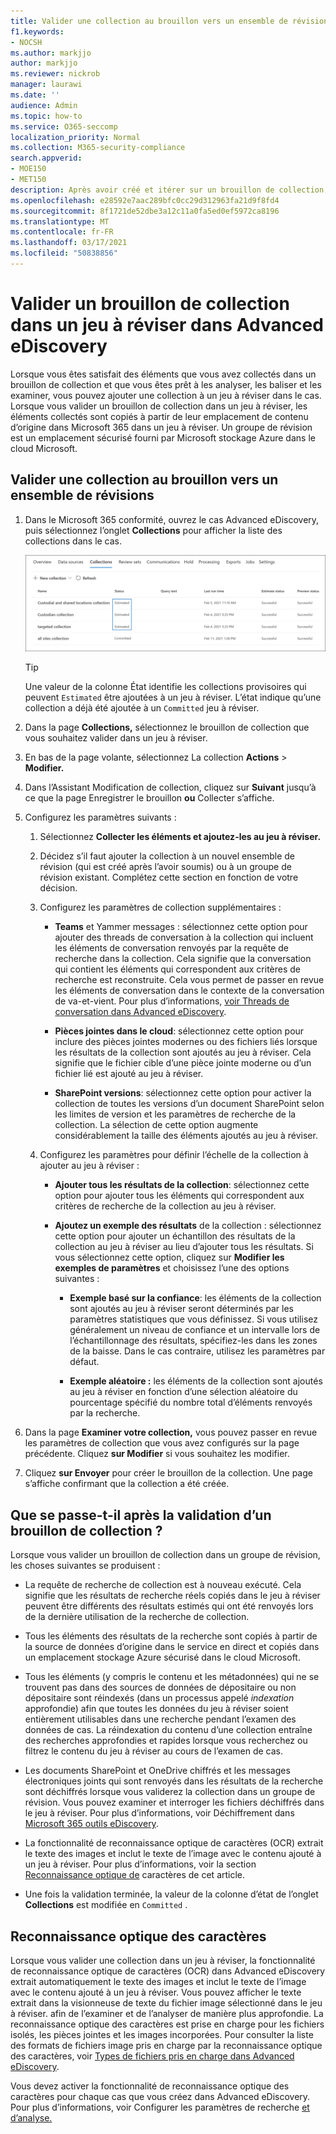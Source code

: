 ```yaml
---
title: Valider une collection au brouillon vers un ensemble de révisions
f1.keywords:
- NOCSH
ms.author: markjjo
author: markjjo
ms.reviewer: nickrob
manager: laurawi
ms.date: ''
audience: Admin
ms.topic: how-to
ms.service: O365-seccomp
localization_priority: Normal
ms.collection: M365-security-compliance
search.appverid:
- MOE150
- MET150
description: Après avoir créé et itérer sur un brouillon de collection, vous pouvez la valider dans un jeu à réviser. Lorsque vous valider un brouillon de collection, les éléments collectés sont ajoutés au jeu à réviser dans le cas. Une fois que les éléments collectés sont dans l’ensemble de révision, vous pouvez les analyser, les examiner et les exporter.
ms.openlocfilehash: e28592e7aac289bfc0cc29d312963fa21d9f8fd4
ms.sourcegitcommit: 8f1721de52dbe3a12c11a0fa5ed0ef5972ca8196
ms.translationtype: MT
ms.contentlocale: fr-FR
ms.lasthandoff: 03/17/2021
ms.locfileid: "50838856"
---
```

# <a name="commit-a-draft-collection-to-a-review-set-in-advanced-ediscovery"></a>Valider un brouillon de collection dans un jeu à réviser dans Advanced eDiscovery

Lorsque vous êtes satisfait des éléments que vous avez collectés dans un brouillon de collection et que vous êtes prêt à les analyser, les baliser et les examiner, vous pouvez ajouter une collection à un jeu à réviser dans le cas. Lorsque vous valider un brouillon de collection dans un jeu à réviser, les éléments collectés sont copiés à partir de leur emplacement de contenu d’origine dans Microsoft 365 dans un jeu à réviser. Un groupe de révision est un emplacement sécurisé fourni par Microsoft stockage Azure dans le cloud Microsoft.

## <a name="commit-a-draft-collection-to-a-review-set"></a>Valider une collection au brouillon vers un ensemble de révisions

1. Dans le Microsoft 365 conformité, ouvrez le cas Advanced eDiscovery, puis sélectionnez l’onglet **Collections** pour afficher la liste des collections dans le cas.

   ![Liste des collections dans un cas](../media/CommitDraftCollections1.png)

   > [!TIP]
   > Une valeur de la colonne État identifie les collections provisoires qui peuvent `Estimated` être ajoutées à un jeu à  réviser. L’état indique qu’une collection a déjà été ajoutée à un `Committed` jeu à réviser.

2. Dans la page **Collections,** sélectionnez le brouillon de collection que vous souhaitez valider dans un jeu à réviser.

3. En bas de la page volante, sélectionnez La collection **Actions**  >  **Modifier.**

4. Dans l’Assistant Modification de collection, cliquez sur **Suivant** jusqu’à ce que la page Enregistrer le brouillon **ou** Collecter s’affiche.

5. Configurez les paramètres suivants :

   1. Sélectionnez **Collecter les éléments et ajoutez-les au jeu à réviser.**

   2. Décidez s’il faut ajouter la collection à un nouvel ensemble de révision (qui est créé après l’avoir soumis) ou à un groupe de révision existant. Complétez cette section en fonction de votre décision.

   3. Configurez les paramètres de collection supplémentaires :

       - **Teams** et Yammer messages : sélectionnez cette option pour ajouter des threads de conversation à la collection qui incluent les éléments de conversation renvoyés par la requête de recherche dans la collection. Cela signifie que la conversation qui contient les éléments qui correspondent aux critères de recherche est reconstruite. Cela vous permet de passer en revue les éléments de conversation dans le contexte de la conversation de va-et-vient. Pour plus d’informations, [voir Threads de conversation dans Advanced eDiscovery](conversation-review-sets.md).

       - **Pièces jointes dans le cloud**: sélectionnez cette option pour inclure des pièces jointes modernes ou des fichiers liés lorsque les résultats de la collection sont ajoutés au jeu à réviser. Cela signifie que le fichier cible d’une pièce jointe moderne ou d’un fichier lié est ajouté au jeu à réviser.

       - **SharePoint versions**: sélectionnez cette option pour activer la collection de toutes les versions d’un document SharePoint selon les limites de version et les paramètres de recherche de la collection. La sélection de cette option augmente considérablement la taille des éléments ajoutés au jeu à réviser.

   4. Configurez les paramètres pour définir l’échelle de la collection à ajouter au jeu à réviser :

      - **Ajouter tous les résultats de la collection**: sélectionnez cette option pour ajouter tous les éléments qui correspondent aux critères de recherche de la collection au jeu à réviser.

      - **Ajoutez un exemple des résultats** de la collection : sélectionnez cette option pour ajouter un échantillon des résultats de la collection au jeu à réviser au lieu d’ajouter tous les résultats. Si vous sélectionnez cette option, cliquez sur **Modifier les exemples de paramètres** et choisissez l’une des options suivantes :

         - **Exemple basé sur la confiance**: les éléments de la collection sont ajoutés au jeu à réviser seront déterminés par les paramètres statistiques que vous définissez. Si vous utilisez généralement un niveau de confiance et un intervalle lors de l’échantillonnage des résultats, spécifiez-les dans les zones de la baisse. Dans le cas contraire, utilisez les paramètres par défaut.

         - **Exemple aléatoire :** les éléments de la collection sont ajoutés au jeu à réviser en fonction d’une sélection aléatoire du pourcentage spécifié du nombre total d’éléments renvoyés par la recherche.

6. Dans la page **Examiner votre collection,** vous pouvez passer en revue les paramètres de collection que vous avez configurés sur la page précédente. Cliquez **sur Modifier** si vous souhaitez les modifier.

7. Cliquez **sur Envoyer** pour créer le brouillon de la collection. Une page s’affiche confirmant que la collection a été créée.

## <a name="what-happens-after-you-commit-a-draft-collection"></a>Que se passe-t-il après la validation d’un brouillon de collection ?

Lorsque vous valider un brouillon de collection dans un groupe de révision, les choses suivantes se produisent :

- La requête de recherche de collection est à nouveau exécuté. Cela signifie que les résultats de recherche réels copiés dans le jeu à réviser peuvent être différents des résultats estimés qui ont été renvoyés lors de la dernière utilisation de la recherche de collection.

- Tous les éléments des résultats de la recherche sont copiés à partir de la source de données d’origine dans le service en direct et copiés dans un emplacement stockage Azure sécurisé dans le cloud Microsoft.

- Tous les éléments (y compris le contenu et les métadonnées) qui ne se trouvent pas dans des sources de données de dépositaire ou non dépositaire sont réindexés (dans un processus appelé *indexation* approfondie) afin que toutes les données du jeu à réviser soient entièrement utilisables dans une recherche pendant l’examen des données de cas. La réindexation du contenu d’une collection entraîne des recherches approfondies et rapides lorsque vous recherchez ou filtrez le contenu du jeu à réviser au cours de l’examen de cas.

- Les documents SharePoint et OneDrive chiffrés et les messages électroniques joints qui sont renvoyés dans les résultats de la recherche sont déchiffrés lorsque vous validerez la collection dans un groupe de révision. Vous pouvez examiner et interroger les fichiers déchiffrés dans le jeu à réviser. Pour plus d’informations, voir Déchiffrement dans [Microsoft 365 outils eDiscovery](ediscovery-decryption.md).

- La fonctionnalité de reconnaissance optique de caractères (OCR) extrait le texte des images et inclut le texte de l’image avec le contenu ajouté à un jeu à réviser. Pour plus d’informations, voir la section [Reconnaissance optique de](#optical-character-recognition) caractères de cet article.

- Une fois la validation terminée, la valeur de la colonne d’état de l’onglet **Collections** est modifiée en `Committed` .

## <a name="optical-character-recognition"></a>Reconnaissance optique des caractères

Lorsque vous valider une collection dans un jeu à réviser, la fonctionnalité de reconnaissance optique de caractères (OCR) dans Advanced eDiscovery extrait automatiquement le texte des images et inclut le texte de l’image avec le contenu ajouté à un jeu à réviser. Vous pouvez afficher le texte extrait dans la visionneuse de texte du fichier image sélectionné dans le jeu à réviser. afin de l’examiner et de l’analyser de manière plus approfondie. La reconnaissance optique des caractères est prise en charge pour les fichiers isolés, les pièces jointes et les images incorporées. Pour consulter la liste des formats de fichiers image pris en charge par la reconnaissance optique des caractères, voir [Types de fichiers pris en charge dans Advanced eDiscovery](supported-filetypes-ediscovery20.md#image).

Vous devez activer la fonctionnalité de reconnaissance optique des caractères pour chaque cas que vous créez dans Advanced eDiscovery. Pour plus d’informations, voir Configurer les paramètres de recherche [et d’analyse.](configure-search-and-analytics-settings-in-advanced-ediscovery.md#optical-character-recognition-ocr)
